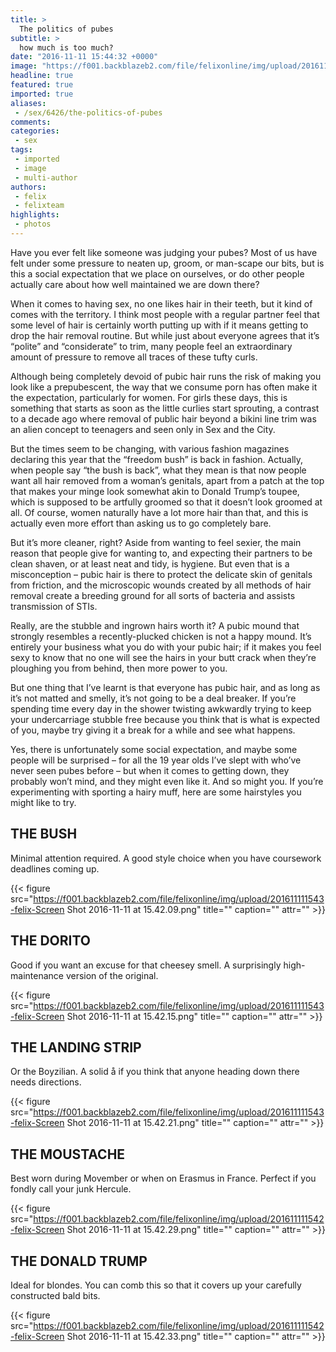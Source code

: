```yaml
---
title: >
  The politics of pubes
subtitle: >
  how much is too much?
date: "2016-11-11 15:44:32 +0000"
image: "https://f001.backblazeb2.com/file/felixonline/img/upload/201611111544-felix-Screen Shot 2016-11-11 at 15.44.03.png"
headline: true
featured: true
imported: true
aliases:
 - /sex/6426/the-politics-of-pubes
comments:
categories:
 - sex
tags:
 - imported
 - image
 - multi-author
authors:
 - felix
 - felixteam
highlights:
 - photos
---
```


Have you ever felt like someone was judging your pubes? Most of us have felt under some pressure to neaten up, groom, or man-scape our bits, but is this a social expectation that we place on ourselves, or do other people actually care about how well maintained we are down there?

When it comes to having sex, no one likes hair in their teeth, but it kind of comes with the territory. I think most people with a regular partner feel that some level of hair is certainly worth putting up with if it means getting to drop the hair removal routine. But while just about everyone agrees that it’s “polite” and “considerate” to trim, many people feel an extraordinary amount of pressure to remove all traces of these tufty curls.

Although being completely devoid of pubic hair runs the risk of making you look like a prepubescent, the way that we consume porn has often make it the expectation, particularly for women. For girls these days, this is something that starts as soon as the little curlies start sprouting, a contrast to a decade ago where removal of public hair beyond a bikini line trim was an alien concept to teenagers and seen only in Sex and the City.

But the times seem to be changing, with various fashion magazines declaring this year that the “freedom bush” is back in fashion. Actually, when people say “the bush is back”, what they mean is that now people want all hair removed from a woman’s genitals, apart from a patch at the top that makes your minge look somewhat akin to Donald Trump’s toupee, which is supposed to be artfully groomed so that it doesn’t look groomed at all. Of course, women naturally have a lot more hair than that, and this is actually even more effort than asking us to go completely bare.

But it’s more cleaner, right? Aside from wanting to feel sexier, the main reason that people give for wanting to, and expecting their partners to be clean shaven, or at least neat and tidy, is hygiene. But even that is a misconception – pubic hair is there to protect the delicate skin of genitals from friction, and the microscopic wounds created by all methods of hair removal create a breeding ground for all sorts of bacteria and assists transmission of STIs.

Really, are the stubble and ingrown hairs worth it? A pubic mound that strongly resembles a recently-plucked chicken is not a happy mound. It’s entirely your business what you do with your pubic hair; if it makes you feel sexy to know that no one will see the hairs in your butt crack when they’re ploughing you from behind, then more power to you.

But one thing that I’ve learnt is that everyone has pubic hair, and as long as it’s not matted and smelly, it’s not going to be a deal breaker. If you’re spending time every day in the shower twisting awkwardly trying to keep your undercarriage stubble free because you think that is what is expected of you, maybe try giving it a break for a while and see what happens.

Yes, there is unfortunately some social expectation, and maybe some people will be surprised – for all the 19 year olds I’ve slept with who’ve never seen pubes before – but when it comes to getting down, they probably won’t mind, and they might even like it. And so might you.
If you’re experimenting with sporting a hairy muff, here are some hairstyles you might like to try.
## THE BUSH
Minimal attention required. A good style choice when you have coursework deadlines coming up.

{{< figure src="https://f001.backblazeb2.com/file/felixonline/img/upload/201611111543-felix-Screen Shot 2016-11-11 at 15.42.09.png" title="" caption="" attr="" >}}

## THE DORITO
Good if you want an excuse for that cheesey smell. A surprisingly high-maintenance version of the original.

{{< figure src="https://f001.backblazeb2.com/file/felixonline/img/upload/201611111543-felix-Screen Shot 2016-11-11 at 15.42.15.png" title="" caption="" attr="" >}}

## THE LANDING STRIP
Or the Boyzilian. A solid å if you think that anyone heading down there needs directions.

{{< figure src="https://f001.backblazeb2.com/file/felixonline/img/upload/201611111543-felix-Screen Shot 2016-11-11 at 15.42.21.png" title="" caption="" attr="" >}}

## THE MOUSTACHE
Best worn during Movember or when on Erasmus in France. Perfect if you fondly call your junk Hercule.

{{< figure src="https://f001.backblazeb2.com/file/felixonline/img/upload/201611111542-felix-Screen Shot 2016-11-11 at 15.42.29.png" title="" caption="" attr="" >}}

## THE DONALD TRUMP
Ideal for blondes. You can comb this so that it covers up your carefully constructed bald bits.

{{< figure src="https://f001.backblazeb2.com/file/felixonline/img/upload/201611111542-felix-Screen Shot 2016-11-11 at 15.42.33.png" title="" caption="" attr="" >}}
